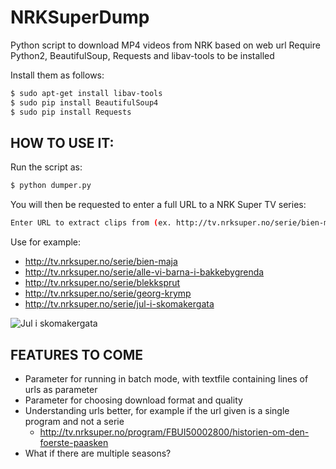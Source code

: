 NRKSuperDump
============

Python script to download MP4 videos from NRK based on web url
Require Python2, BeautifulSoup, Requests and libav-tools to be installed

Install them as follows:

```bash
$ sudo apt-get install libav-tools
$ sudo pip install BeautifulSoup4
$ sudo pip install Requests
```

HOW TO USE IT:
-------
Run the script as:

```bash
$ python dumper.py
```
You will then be requested to enter a full URL to a NRK Super TV series:

```bash
Enter URL to extract clips from (ex. http://tv.nrksuper.no/serie/bien-maja): 
```

Use for example:

+ http://tv.nrksuper.no/serie/bien-maja
+ http://tv.nrksuper.no/serie/alle-vi-barna-i-bakkebygrenda
+ http://tv.nrksuper.no/serie/blekksprut
+ http://tv.nrksuper.no/serie/georg-krymp
+ http://tv.nrksuper.no/serie/jul-i-skomakergata

![](http://gfx.nrk.no/8sRT_QPaVu33e0-D0PtokwI4jkvXS9yXoyKGrggZeuiw "Jul i skomakergata")

FEATURES TO COME
----------------

+ Parameter for running in batch mode, with textfile containing lines of urls as parameter
+ Parameter for choosing download format and quality
+ Understanding urls better, for example if the url given is a single program and not a serie
  + http://tv.nrksuper.no/program/FBUI50002800/historien-om-den-foerste-paasken
+ What if there are multiple seasons?

